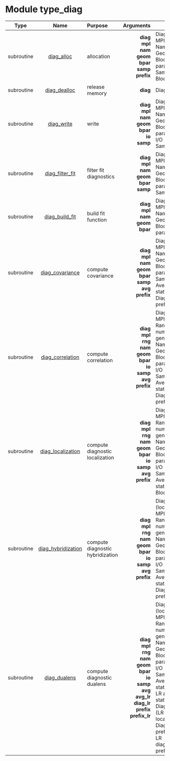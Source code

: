 # Module type_diag

| Type | Name | Purpose | Arguments |     | Type | Intent |
| :--: | :--: | :------ | ----: | :-------- | :--: | :----: |
| subroutine | [diag_alloc](https://github.com/JCSDA/saber/tree/develop/src/saber/bump/type_diag.F90#L66) | allocation | **diag**<br>**mpl**<br>**nam**<br>**geom**<br>**bpar**<br>**samp**<br>**prefix** |  Diagnostic<br> MPI data<br> Namelist<br> Geometry<br> Block parameters<br> Sampling<br> Block prefix | class(diag_type)<br>type(mpl_type)<br>type(nam_type)<br>type(geom_type)<br>type(bpar_type)<br>type(samp_type)<br>character(len=*) | inout<br>inout<br>in<br>in<br>in<br>in<br>in |
| subroutine | [diag_dealloc](https://github.com/JCSDA/saber/tree/develop/src/saber/bump/type_diag.F90#L102) | release memory | **diag** |  Diagnostic | class(diag_type) | inout |
| subroutine | [diag_write](https://github.com/JCSDA/saber/tree/develop/src/saber/bump/type_diag.F90#L134) | write | **diag**<br>**mpl**<br>**nam**<br>**geom**<br>**bpar**<br>**io**<br>**samp** |  Diagnostic<br> MPI data<br> Namelist<br> Geometry<br> Block parameters<br> I/O<br> Sampling | class(diag_type)<br>type(mpl_type)<br>type(nam_type)<br>type(geom_type)<br>type(bpar_type)<br>type(io_type)<br>type(samp_type) | inout<br>inout<br>in<br>in<br>in<br>in<br>in |
| subroutine | [diag_filter_fit](https://github.com/JCSDA/saber/tree/develop/src/saber/bump/type_diag.F90#L242) | filter fit diagnostics | **diag**<br>**mpl**<br>**nam**<br>**geom**<br>**bpar**<br>**samp** |  Diagnostic<br> MPI data<br> Namelist<br> Geometry<br> Block parameters<br> Sampling | class(diag_type)<br>type(mpl_type)<br>type(nam_type)<br>type(geom_type)<br>type(bpar_type)<br>type(samp_type) | inout<br>inout<br>in<br>in<br>in<br>in |
| subroutine | [diag_build_fit](https://github.com/JCSDA/saber/tree/develop/src/saber/bump/type_diag.F90#L364) | build fit function | **diag**<br>**mpl**<br>**nam**<br>**geom**<br>**bpar** |  Diagnostic<br> MPI data<br> Namelist<br> Geometry<br> Block parameters | class(diag_type)<br>type(mpl_type)<br>type(nam_type)<br>type(geom_type)<br>type(bpar_type) | inout<br>inout<br>in<br>in<br>in |
| subroutine | [diag_covariance](https://github.com/JCSDA/saber/tree/develop/src/saber/bump/type_diag.F90#L412) | compute covariance | **diag**<br>**mpl**<br>**nam**<br>**geom**<br>**bpar**<br>**samp**<br>**avg**<br>**prefix** |  Diagnostic<br> MPI data<br> Namelist<br> Geometry<br> Block parameters<br> Sampling<br> Averaged statistics<br> Diagnostic prefix | class(diag_type)<br>type(mpl_type)<br>type(nam_type)<br>type(geom_type)<br>type(bpar_type)<br>type(samp_type)<br>type(avg_type)<br>character(len=*) | inout<br>inout<br>in<br>in<br>in<br>in<br>in<br>in |
| subroutine | [diag_correlation](https://github.com/JCSDA/saber/tree/develop/src/saber/bump/type_diag.F90#L463) | compute correlation | **diag**<br>**mpl**<br>**rng**<br>**nam**<br>**geom**<br>**bpar**<br>**io**<br>**samp**<br>**avg**<br>**prefix** |  Diagnostic<br> MPI data<br> Random number generator<br> Namelist<br> Geometry<br> Block parameters<br> I/O<br> Sampling<br> Averaged statistics<br> Diagnostic prefix | class(diag_type)<br>type(mpl_type)<br>type(rng_type)<br>type(nam_type)<br>type(geom_type)<br>type(bpar_type)<br>type(io_type)<br>type(samp_type)<br>type(avg_type)<br>character(len=*) | inout<br>inout<br>inout<br>in<br>in<br>in<br>in<br>in<br>in<br>in |
| subroutine | [diag_localization](https://github.com/JCSDA/saber/tree/develop/src/saber/bump/type_diag.F90#L544) | compute diagnostic localization | **diag**<br>**mpl**<br>**rng**<br>**nam**<br>**geom**<br>**bpar**<br>**io**<br>**samp**<br>**avg**<br>**prefix** |  Diagnostic<br> MPI data<br> Random number generator<br> Namelist<br> Geometry<br> Block parameters<br> I/O<br> Sampling<br> Averaged statistics<br> Block prefix | class(diag_type)<br>type(mpl_type)<br>type(rng_type)<br>type(nam_type)<br>type(geom_type)<br>type(bpar_type)<br>type(io_type)<br>type(samp_type)<br>type(avg_type)<br>character(len=*) | inout<br>inout<br>inout<br>in<br>in<br>in<br>in<br>in<br>in<br>in |
| subroutine | [diag_hybridization](https://github.com/JCSDA/saber/tree/develop/src/saber/bump/type_diag.F90#L625) | compute diagnostic hybridization | **diag**<br>**mpl**<br>**rng**<br>**nam**<br>**geom**<br>**bpar**<br>**io**<br>**samp**<br>**avg**<br>**prefix** |  Diagnostic (localization)<br> MPI data<br> Random number generator<br> Namelist<br> Geometry<br> Block parameters<br> I/O<br> Sampling<br> Averaged statistics<br> Diagnostic prefix | class(diag_type)<br>type(mpl_type)<br>type(rng_type)<br>type(nam_type)<br>type(geom_type)<br>type(bpar_type)<br>type(io_type)<br>type(samp_type)<br>type(avg_type)<br>character(len=*) | inout<br>inout<br>inout<br>in<br>in<br>in<br>in<br>in<br>in<br>in |
| subroutine | [diag_dualens](https://github.com/JCSDA/saber/tree/develop/src/saber/bump/type_diag.F90#L715) | compute diagnostic dualens | **diag**<br>**mpl**<br>**rng**<br>**nam**<br>**geom**<br>**bpar**<br>**io**<br>**samp**<br>**avg**<br>**avg_lr**<br>**diag_lr**<br>**prefix**<br>**prefix_lr** |  Diagnostic (localization)<br> MPI data<br> Random number generator<br> Namelist<br> Geometry<br> Block parameters<br> I/O<br> Sampling<br> Averaged statistics<br> LR averaged statistics<br> Diagnostic (LR localization)<br> Diagnostic prefix<br> LR diagnostic prefix | class(diag_type)<br>type(mpl_type)<br>type(rng_type)<br>type(nam_type)<br>type(geom_type)<br>type(bpar_type)<br>type(io_type)<br>type(samp_type)<br>type(avg_type)<br>type(avg_type)<br>type(diag_type)<br>character(len=*)<br>character(len=*) | inout<br>inout<br>inout<br>in<br>in<br>in<br>in<br>in<br>in<br>in<br>inout<br>in<br>in |
